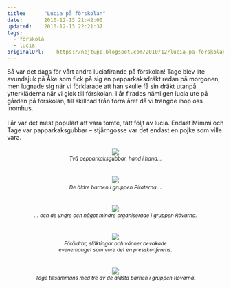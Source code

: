 ```yaml
---
title:		"Lucia på förskolan"
date:		2010-12-13 21:42:00
updated:	2010-12-13 22:21:37
tags: 
  - förskola
  - lucia	
originalUrl:	https://nejtupp.blogspot.com/2010/12/lucia-pa-forskolan.html
---
```


<div style="text-align: center;"><div style="text-align: left;">Så var det dags för vårt andra luciafirande på förskolan! Tage blev lite avundsjuk på Åke som fick på sig en pepparkaksdräkt redan på morgonen, men lugnade sig när vi förklarade att han skulle få sin dräkt utanpå ytterkläderna när vi gick till förskolan. I år firades nämligen lucia ute på gården på förskolan, till skillnad från förra året då vi trängde ihop oss inomhus.<br><br>I år var det mest populärt att vara tomte, tätt följt av lucia. Endast Mimmi och Tage var papparkaksgubbar – stjärngosse var det endast en pojke som ville vara.<br></div><br><img src="../../../../img/Luciafirande-_MG_6435.jpg"><br><span style="font-size:85%;"><span style="font-style: italic;">Två pepparkaksgubbar, hand i hand...<br></span></span><br></div><br><div style="text-align: center;"><img src="../../../../img/Luciafirande-_MG_6444.jpg"><br><span style="font-style: italic;font-size:85%;">De äldre barnen i gruppen Piraterna</span>...<br><br></div><br><div style="text-align: center;"><img src="../../../../img/Luciafirande-_MG_6446.jpg"><br><span style="font-style: italic;font-size:85%;">... och de yngre och något mindre organiserade i gruppen Rövarna.</span><br><br><br><img src="../../../../img/Luciafirande-_MG_6437.jpg"><br><span style="font-size:85%;"><span style="font-style: italic;">Föräldrar, släktingar och vänner bevakade<br>evenemanget som vore det en presskonferens.</span></span><br><br><br></div><div style="text-align: center;"><img src="../../../../img/Luciafirande-_MG_6466.jpg"><br><span style="font-size:85%;"><span style="font-style: italic;">Tage tillsammans med tre av de äldsta barnen i gruppen Rövarna.</span></span><br></div>
<!-- no comments on this post -->